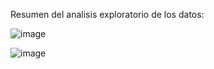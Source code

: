 Resumen del analisis exploratorio de los datos:

![image](https://github.com/user-attachments/assets/a040b9f2-1973-4f9b-b040-f327f64da7a6)

![image](https://github.com/user-attachments/assets/9a584752-2cff-4f0e-8f63-9ef4a0c69ace)

